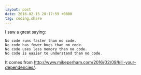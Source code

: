 ```yaml
---
layout: post
date: 2016-02-15 20:17:59 +0800
tag: coding,share
---
```


I saw a great saying:
```
No code runs faster than no code.
No code has fewer bugs than no code.
No code uses less memory than no code.
No code is easier to understand than no code.
```

It comes from http://www.mikeperham.com/2016/02/09/kill-your-dependencies/.